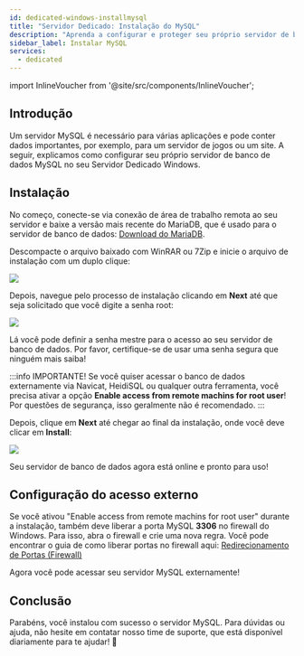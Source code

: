 ```yaml
---
id: dedicated-windows-installmysql
title: "Servidor Dedicado: Instalação do MySQL"
description: "Aprenda a configurar e proteger seu próprio servidor de banco de dados MySQL em um Servidor Dedicado Windows para um gerenciamento de dados confiável → Saiba mais agora"
sidebar_label: Instalar MySQL
services:
  - dedicated
---
```


import InlineVoucher from '@site/src/components/InlineVoucher';

## Introdução

Um servidor MySQL é necessário para várias aplicações e pode conter dados importantes, por exemplo, para um servidor de jogos ou um site. A seguir, explicamos como configurar seu próprio servidor de banco de dados MySQL no seu Servidor Dedicado Windows.

<InlineVoucher />

## Instalação

No começo, conecte-se via conexão de área de trabalho remota ao seu servidor e baixe a versão mais recente do MariaDB, que é usado para o servidor de banco de dados: [Download do MariaDB](https://mariadb.org/download/?t=mariadb). 

Descompacte o arquivo baixado com WinRAR ou 7Zip e inicie o arquivo de instalação com um duplo clique: 

![](https://screensaver01.zap-hosting.com/index.php/s/53N4nAFHyrH4y3Q/preview)

Depois, navegue pelo processo de instalação clicando em **Next** até que seja solicitado que você digite a senha root:

![](https://screensaver01.zap-hosting.com/index.php/s/eaPM9S8DFkyL2cK/preview)

Lá você pode definir a senha mestre para o acesso ao seu servidor de banco de dados. Por favor, certifique-se de usar uma senha segura que ninguém mais saiba!

:::info
IMPORTANTE! Se você quiser acessar o banco de dados externamente via Navicat, HeidiSQL ou qualquer outra ferramenta, você precisa ativar a opção **Enable access from remote machins for root user**! Por questões de segurança, isso geralmente não é recomendado.
:::

Depois, clique em **Next** até chegar ao final da instalação, onde você deve clicar em **Install**:

![](https://screensaver01.zap-hosting.com/index.php/s/btHcmpYicgiraY4/preview)

Seu servidor de banco de dados agora está online e pronto para uso!

## Configuração do acesso externo

Se você ativou "Enable access from remote machins for root user" durante a instalação, também deve liberar a porta MySQL **3306** no 
firewall do Windows. Para isso, abra o firewall e crie uma nova regra.
Você pode encontrar o guia de como liberar portas no firewall aqui:
[Redirecionamento de Portas (Firewall)](vserver-windows-port.md)

Agora você pode acessar seu servidor MySQL externamente!



## Conclusão

Parabéns, você instalou com sucesso o servidor MySQL. Para dúvidas ou ajuda, não hesite em contatar nosso time de suporte, que está disponível diariamente para te ajudar! 🙂

<InlineVoucher />